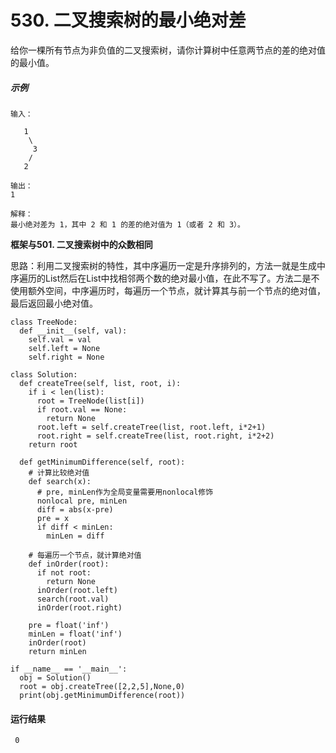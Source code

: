 # 530. 二叉搜索树的最小绝对差
给你一棵所有节点为非负值的二叉搜索树，请你计算树中任意两节点的差的绝对值的最小值。

##### 示例
    输入：

       1
        \
         3
        /
       2

    输出：
    1

    解释：
    最小绝对差为 1，其中 2 和 1 的差的绝对值为 1（或者 2 和 3）。

**框架与501. 二叉搜索树中的众数相同**

思路：利用二叉搜索树的特性，其中序遍历一定是升序排列的，方法一就是生成中序遍历的List然后在List中找相邻两个数的绝对最小值，在此不写了。方法二是不使用额外空间，中序遍历时，每遍历一个节点，就计算其与前一个节点的绝对值，最后返回最小绝对值。

    class TreeNode:
      def __init__(self, val):
        self.val = val
        self.left = None
        self.right = None

    class Solution:
      def createTree(self, list, root, i):
        if i < len(list):
          root = TreeNode(list[i])
          if root.val == None:
            return None
          root.left = self.createTree(list, root.left, i*2+1)
          root.right = self.createTree(list, root.right, i*2+2)
        return root

      def getMinimumDifference(self, root):
        # 计算比较绝对值
        def search(x):
          # pre, minLen作为全局变量需要用nonlocal修饰
          nonlocal pre, minLen
          diff = abs(x-pre)
          pre = x
          if diff < minLen:
            minLen = diff
        
        # 每遍历一个节点，就计算绝对值
        def inOrder(root):
          if not root:
            return None
          inOrder(root.left)
          search(root.val)
          inOrder(root.right)
          
        pre = float('inf')
        minLen = float('inf')
        inOrder(root)
        return minLen

    if __name__ == '__main__':
      obj = Solution()
      root = obj.createTree([2,2,5],None,0)
      print(obj.getMinimumDifference(root))
 
 #### 运行结果
     0
